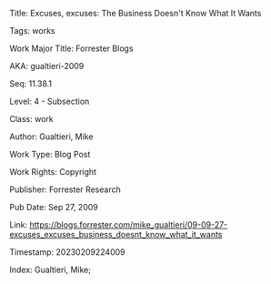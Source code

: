 Title:  Excuses, excuses: The Business Doesn't Know What It Wants

Tags:   works

Work Major Title: Forrester Blogs

AKA:    gualtieri-2009

Seq:    11.38.1

Level:  4 - Subsection

Class:  work

Author: Gualtieri, Mike

Work Type: Blog Post

Work Rights: Copyright

Publisher: Forrester Research

Pub Date: Sep 27, 2009

Link:   https://blogs.forrester.com/mike_gualtieri/09-09-27-excuses_excuses_business_doesnt_know_what_it_wants

Timestamp: 20230209224009

Index:  Gualtieri, Mike; 
